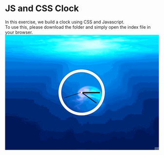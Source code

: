 # JS and CSS Clock
In this exercise, we build a clock using CSS and Javascript. \
To use this, please download the folder and simply open the index file in your browser. \
![](JSCSSClock.gif)
